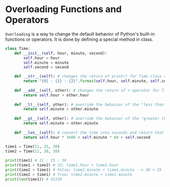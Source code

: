 # Overloading Functions and Operators 

```Overloading``` is a way to change the default behavior of Python's built-in functions or operators. It is done by defining a special method in class.

```python
class Time:
    def __init__(self, hour, minute, second):
        self.hour = hour
        self.minute = minute
        self.second = second

    def __str__(self): # changes the return of print() for Time class objects
        return "{0} : {1} : {2}".format(self.hour, self.minute, self.second)
    
    def __add__(self, other): # changes the return of + operator for Time class objects 
        return self.hour + other.hour
        
    def __lt__(self, other): # override the behavior of the "less than" operator. Compare two objects based on their minutes.
        return self.minute < other.minute
    
    def __gt__(self, other): # override the behavior of the "greater than" operator. Compare two objects based on their minutes.
        return self.minute > other.minute
    
    def __len__(self): # convert the time into seconds and return that value when len() is invoked
        return self.hour * 3600 + self.minute * 60 + self.second
        
time1 = Time(11, 25, 30)
time2 = Time(12, 30, 30)

print(time1) # 11 : 25 : 30
print(time1 + time2) # 23; time1.hour + time2.hour
print(time2 < time1) # False; time2.minute < time1.minute --> 30 < 25
print(time2 > time1) # True; time2.minute > time1.minute
print(len(time1)) # 41130
```
